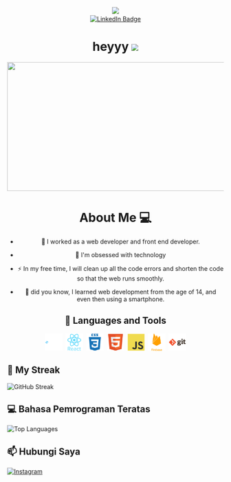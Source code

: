 <div id="header" align="center">
 <img src="https://i.giphy.com/media/v1.Y2lkPTc5MGI3NjExbTc2bmV2NGw2YmZ3OGU4bW1zcDN5bjgzZW5paHVoY2xkc2M2N29lbiZlcD12MV9pbnRlcm5hbF9naWZfYnlfaWQmY3Q9Zw/qgQUggAC3Pfv687qPC/giphy.gif" width="100"/><div id="badges">
  <a href="https://www.instagram.com/hanwithreactoemji/">
    <img src="https://img.shields.io/badge/Instagram-orange?style=for-the-badge&logo=instagram&logoColor=white" alt="LinkedIn Badge"/>
  </a>
  <h1>
  heyyy
  <img src="https://media.giphy.com/media/hvRJCLFzcasrR4ia7z/giphy.gif" width="30px"/>
</h1>
</div>
 <div id="badges">
  
 <!-- GIF dan Deskripsi Profil -->
<img src="https://i.giphy.com/media/v1.Y2lkPTc5MGI3NjExcWVwOHE4eXB4eGlwM2ZzcWhweG41ZGlrdGU2MXZjOHR3Y3hkenkyaSZlcD12MV9pbnRlcm5hbF9naWZfYnlfaWQmY3Q9Zw/L1R1tvI9svkIWwpVYr/giphy.gif" width="600" height="300"/>
</div>

# About Me 💻

- :telescope: I worked as a web developer and front end developer.

- :seedling: I'm obsessed with technology

- :zap: In my free time, I will clean up all the code errors and shorten the code so that the web runs smoothly.

- 🤔 did you know, I learned web development from the age of 14, and even then using a smartphone.

## 🔧 Languages and Tools

<div>
 <img src="https://github.com/devicons/devicon/blob/master/icons/tailwindcss/tailwindcss-original-wordmark.svg" width="40" title="Tailwind" alt="Tailwind" height="40"/>&nbsp;
  <img src="https://github.com/devicons/devicon/blob/master/icons/react/react-original-wordmark.svg" title="React" alt="React" width="40" height="40"/>&nbsp;
  <img src="https://github.com/devicons/devicon/blob/master/icons/css3/css3-plain-wordmark.svg"  title="CSS3" alt="CSS" width="40" height="40"/>&nbsp;
  <img src="https://github.com/devicons/devicon/blob/master/icons/html5/html5-original.svg" title="HTML5" alt="HTML" width="40" height="40"/>&nbsp;
  <img src="https://github.com/devicons/devicon/blob/master/icons/javascript/javascript-original.svg" title="JavaScript" alt="JavaScript" width="40" height="40"/>&nbsp;
  <img src="https://github.com/devicons/devicon/blob/master/icons/firebase/firebase-plain-wordmark.svg" title="Firebase" alt="Firebase" width="40" height="40"/>&nbsp;
  <img src="https://github.com/devicons/devicon/blob/master/icons/git/git-original-wordmark.svg" title="Git" **alt="Git" width="40" height="40"/>
</div>
 </div>

## 🌟 My Streak

![GitHub Streak](https://github-readme-streak-stats.herokuapp.com/?user=HANBROKENHOME)

## 💻 Bahasa Pemrograman Teratas

![Top Languages](https://github-readme-stats.vercel.app/api/top-langs/?username=hanbrokenhome&layout=compact)

## 📫 Hubungi Saya

[![Instagram](https://img.shields.io/badge/Instagram-%40username-E4405F?style=for-the-badge&logo=instagram&logoColor=white)](https://instagram.com/HanBrokenHome)

